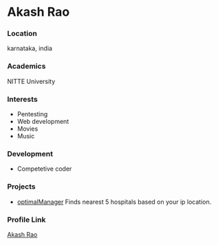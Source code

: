 # Akash Rao

### Location

karnataka, india

### Academics

NITTE University

### Interests

- Pentesting
- Web development
- Movies
- Music

### Development

- Competetive coder

### Projects

- [optimalManager](https://github.com/akash-rao-2001/optimalManager) Finds nearest 5 hospitals based on your ip location.

### Profile Link

[Akash Rao](https://github.com/akash-rao-2001)